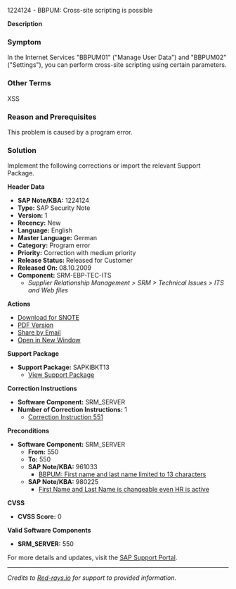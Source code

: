 1224124 - BBPUM: Cross-site scripting is possible

**Description**

### Symptom
In the Internet Services "BBPUM01" ("Manage User Data") and "BBPUM02" ("Settings"), you can perform cross-site scripting using certain parameters.

### Other Terms
XSS

### Reason and Prerequisites
This problem is caused by a program error.

### Solution
Implement the following corrections or import the relevant Support Package.

**Header Data**
- **SAP Note/KBA:** 1224124
- **Type:** SAP Security Note
- **Version:** 1
- **Recency:** New
- **Language:** English
- **Master Language:** German
- **Category:** Program error
- **Priority:** Correction with medium priority
- **Release Status:** Released for Customer
- **Released On:** 08.10.2009
- **Component:** SRM-EBP-TEC-ITS
  - *Supplier Relationship Management > SRM > Technical Issues > ITS and Web files*

**Actions**
- [Download for SNOTE](https://me.sap.com/notes/0040000007147782017)
- [PDF Version](https://userapps.support.sap.com/sap/support/sfm/notes/print/0001224124?language=en-US&token=9BC1B74DD0704EC9CA2FCBF6D37220D4)
- [Share by Email](https://me.sap.com/)
- [Open in New Window](https://me.sap.com/)

**Support Package**
- **Support Package:** SAPKIBKT13
  - [View Support Package](https://me.sap.com/supportpackage/SAPKIBKT13)

**Correction Instructions**
- **Software Component:** SRM_SERVER
- **Number of Correction Instructions:** 1
  - [Correction Instruction 551](https://me.sap.com/corrins/0001224124/551)

**Preconditions**
- **Software Component:** SRM_SERVER
  - **From:** 550
  - **To:** 550
  - **SAP Note/KBA:** 961033 
    - [BBPUM: First name and last name limited to 13 characters](https://me.sap.com/notes/961033)
  - **SAP Note/KBA:** 980225 
    - [First Name and Last Name is changeable even HR is active](https://me.sap.com/notes/980225)

**CVSS**
- **CVSS Score:** 0

**Valid Software Components**
- **SRM_SERVER:** 550

For more details and updates, visit the [SAP Support Portal](https://me.sap.com/).

---

*Credits to [Red-rays.io](https://redrays.io) for support to provided information.*